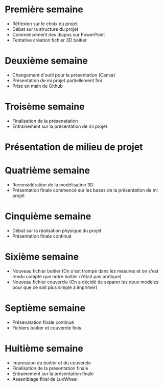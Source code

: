 # Première semaine

- Réflexion sur le choix du projet
- Débat sur la structure du projet
- Commencement des diapos sur PowerPoint
- Tentative création fichier 3D boitier 

# Deuxième semaine

- Changement d'outil pour la présentation (Canva)
- Présentation de mi projet partiellement fini
- Prise en main de Github

# Troisème semaine

- Finalisation de la présenatation
- Entrainement sur la présentation de mi projet

# Présentation de milieu de projet

# Quatrième semaine

- Reconsidération de la modélisation 3D
- Présentation finale commencé sur les bases de la présentation de mi projet

# Cinquième semaine

- Débat sur la réalisation physique du projet
- Présentation finale continué

# Sixième semaine

- Nouveau fichier boitier (On s'est trompé dans les mesures et on s'est rendu compte que notre boitier n'était pas pratique)
- Nouveau fichier couvercle (On a décidé de séparer les deux modèles pour que ce soit plus simple à imprimer)

# Septième semaine

- Présenatation finale continué
- Fichiers boitier et couvercle finis

# Huitième semaine

- Impression du boitier et du couvercle
- Finalisation de la présentation finale
- Entrainement sur la présentation finale
- Assemblage final de LuxWheel
